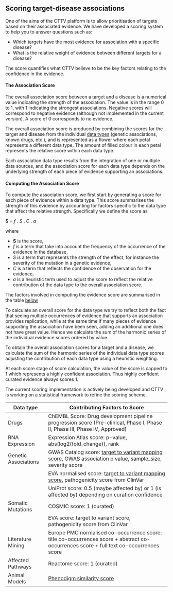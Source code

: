 ## Scoring target-disease associations


One of the aims of the CTTV platform is to allow prioritisation of targets based on their associated evidence. We have
developed a scoring system to help you to answer questions such as:

  * Which targets have the most evidence for association with a specific disease?
  * What is the relative weight of evidence between different targets for a disease?

The score quantifies what CTTV believe to be the key factors relating to the confidence in the evidence.

#### <a name="Association_score"></a>The Association Score


The overall association score between a target and a disease is a numerical value indicating the strength of the association. The value is in the range 0 to 1,
with 1 indicating the strongest associations. Negative scores will correspond to negative evidence (although not implemented in the current version). A score of 0
corresponds to no evidence.

The overall association score is produced by combining the scores for the target and disease from the individual [data types](/data-sources) (genetic associations,
known drugs, etc.), and is represented as a flower where each petal represents a different data type. The amount of filled colour in each petal represents
the relative score within each data type.

Each association data type results from the integration of one or multiple data sources, and the association score for each data type depends on the
underlying strength of each piece of evidence supporting an associations.

#### Computing the Association Score


To compute the association score, we first start by generating a score for each piece of evidence within a data type. This score summarises the strength of this
evidence by accounting for factors specific to the data type that affect the relative strength.  Specifically we define the score as

**S** = *f* . *S* . *C* . *a*

where

  * **S** is the score,
  * *f* is a term that take into account the frequency of the occurrence of the evidence in the database,
  * *S* is a term that represents the strength of the effect, for instance the severity of the mutation in a genetic evidence,
  * *C* is a term that reflects the confidence of the observation for the evidence,
  * *a* is a heuristic term used to adjust the score to reflect the relative contribution of the data type to the overall association score.

The factors involved in computing the evidence score are summarised in the table [below](#factors)

To calculate an overall score for the data type we try to reflect both the fact that seeing multiple occurrences of evidence that supports
an association provides replication, while at the same time if many pieces of evidence supporting the association have been seen, adding an
additional one does not have great value. Hence we calculate the sum of the harmonic series of the individual evidence scores ordered by value.

To obtain the overall association scores for a target and a disease, we calculate the sum of the harmonic series of the individual data type scores
adjusting the contribution of each data type using a heuristic weighting.

At each score stage of score calculation, the value of the score is capped to 1 which represents a highly confident association.  Thus highly confident curated evidence
always scores 1.

The current scoring implementation is actively being developed and CTTV is working on a statistical framework to refine the scoring scheme.

<a name="factors"></a>

| Data type | Contributing Factors to Score |
|----------|-------------------------------|
| Drugs | ChEMBL Score: Drug development pipeline progression score (Pre-clinical, Phase I, Phase II, Phase III, Phase IV, Approved)|
| RNA Expression | Expression Atlas score: p-value, abs(log2(fold_change)),  rank|
| Genetic Associations | GWAS Catalog score: [target to variant mapping score](/variants), GWAS association p value,  sample_size, severity score|
| |EVA normalised score: [target to variant mapping score](/variants), pathogenicity score from ClinVar|
| |UniProt score: 0.5 (maybe affected by) or 1 (is affected by) depending on curation confidence|
| Somatic Mutations| COSMIC score: 1 (curated)|
||EVA score: target to variant score, pathogenicity score from ClinVar|
| Literature Mining|Europe PMC normalised co-occurrence score: title co-occurrences score + abstract co-occurrences score + full text co-occurrences score|
| Affected Pathways | Reactome score: 1 (curated)|
| Animal Models | [Phenodigm similarity score](http://database.oxfordjournals.org/content/2013/bat025)|
